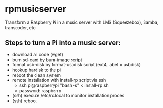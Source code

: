 # rpmusicserver
Transform a Raspberry Pi in a music server with LMS (Squeezebox), Samba, transcoder, etc.

## Steps to turn a Pi into a music server:
* download all code (wget)
* burn sd-card by burn-image script
* format usb-disk by format-usbdisk script (ext4, label = usbdisk)
* hookup hardisk to the pi
* reboot the clean system
* remote installation with install-rp script via ssh
	* ssh pi@raspberrypi "bash -s" < install-rp.sh
	* password: raspberry
* (ssh) execute /etc/rc.local to monitor installation proces
* (ssh) reboot

